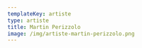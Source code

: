 ```yaml
---
templateKey: artiste
type: artiste
title: Martin Perizzolo
image: /img/artiste-martin-perizzolo.png
---
```

